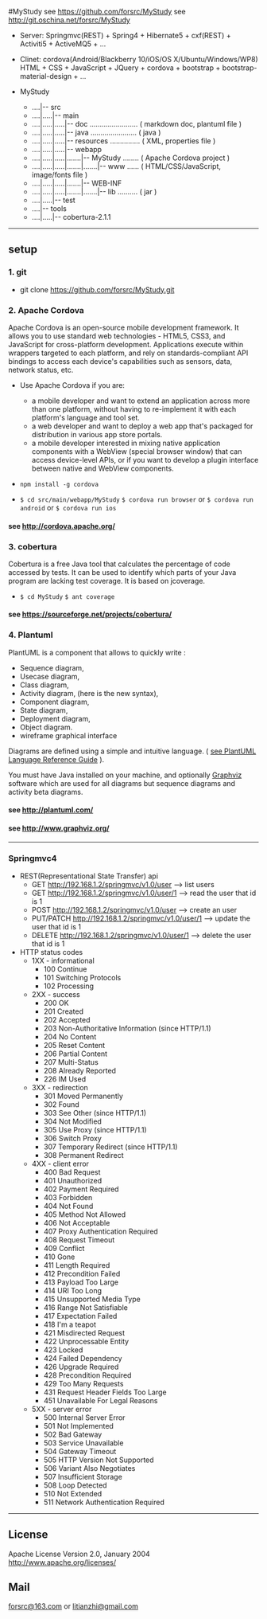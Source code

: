 #MyStudy
see https://github.com/forsrc/MyStudy
see http://git.oschina.net/forsrc/MyStudy

* Server: Springmvc(REST) + Spring4 + Hibernate5 + cxf(REST) + Activiti5 + ActiveMQ5 + ...
* Clinet: cordova(Android/Blackberry 10/iOS/OS X/Ubuntu/Windows/WP8)
          HTML + CSS + JavaScript + JQuery + cordova + bootstrap + bootstrap-material-design + ...


* MyStudy
    - ....|-- src
    - ....|.....|-- main
    - ....|.....|.....|-- doc ........................ ( markdown doc, plantuml file )
    - ....|.....|.....|-- java ....................... ( java )
    - ....|.....|.....|-- resources ............... ( XML, properties file )
    - ....|.....|.....|-- webapp
    - ....|.....|.....|.......|-- MyStudy ........ ( Apache Cordova project )
    - ....|.....|.....|.......|.......|-- www ...... ( HTML/CSS/JavaScript, image/fonts file )
    - ....|.....|.....|.......|-- WEB-INF
    - ....|.....|.....|.......|.......|-- lib .......... ( jar )
    - ....|.....|-- test
    - ....|-- tools
    - ....|.....|-- cobertura-2.1.1

----

##  setup

### 1. git

* git clone https://github.com/forsrc/MyStudy.git

### 2. Apache Cordova
Apache Cordova is an open-source mobile development framework. It allows you to use standard web technologies - HTML5, CSS3, and JavaScript for cross-platform development. Applications execute within wrappers targeted to each platform, and rely on standards-compliant API bindings to access each device's capabilities such as sensors, data, network status, etc.

* Use Apache Cordova if you are:

    * a mobile developer and want to extend an application across more than one platform, without having to re-implement it with each platform's language and tool set.
    * a web developer and want to deploy a web app that's packaged for distribution in various app store portals.
    * a mobile developer interested in mixing native application components with a WebView (special browser window) that can access device-level APIs, or if you want to develop a plugin interface between native and WebView components.


* ``` npm install -g cordova ```
* ``` $ cd src/main/webapp/MyStudy ```
  ``` $ cordova run browser ``` or ``` $ cordova run android ``` or ``` $ cordova run ios ```

#### see http://cordova.apache.org/

### 3. cobertura
Cobertura is a free Java tool that calculates the percentage of code accessed by tests. It can be used to identify which parts of your Java program are lacking test coverage. It is based on jcoverage.

* ``` $ cd MyStudy ```
  ``` $ ant coverage ```

#### see https://sourceforge.net/projects/cobertura/

### 4. Plantuml
PlantUML is a component that allows to quickly write :

* Sequence diagram,
* Usecase diagram,
* Class diagram,
* Activity diagram, (here is the new syntax),
* Component diagram,
* State diagram,
* Deployment diagram,
* Object diagram.
* wireframe graphical interface

Diagrams are defined using a simple and intuitive language. ( [see PlantUML Language Reference Guide](http://plantuml.com/PlantUML_Language_Reference_Guide.pdf) ).

You must have Java installed on your machine, and optionally [Graphviz](http://www.graphviz.org/) software which are used for all diagrams but sequence diagrams and activity beta diagrams.


#### see http://plantuml.com/
#### see http://www.graphviz.org/
----

### Springmvc4

* REST(Representational State Transfer) api
    + GET    http://192.168.1.2/springmvc/v1.0/user     --> list users
    + GET    http://192.168.1.2/springmvc/v1.0/user/1   --> read the user that id is 1
    + POST   http://192.168.1.2/springmvc/v1.0/user     --> create an user
    + PUT/PATCH    http://192.168.1.2/springmvc/v1.0/user/1   --> update the user that id is 1
    + DELETE http://192.168.1.2/springmvc/v1.0/user/1   --> delete the user that id is 1
* HTTP status codes    
    + 1XX - informational
        - 100 Continue
        - 101 Switching Protocols
        - 102 Processing
    + 2XX - success
        - 200 OK
        - 201 Created
        - 202 Accepted
        - 203 Non-Authoritative Information (since HTTP/1.1)
        - 204 No Content
        - 205 Reset Content
        - 206 Partial Content
        - 207 Multi-Status
        - 208 Already Reported
        - 226 IM Used       
    + 3XX - redirection
        - 301 Moved Permanently
        - 302 Found
        - 303 See Other (since HTTP/1.1)
        - 304 Not Modified
        - 305 Use Proxy (since HTTP/1.1)
        - 306 Switch Proxy
        - 307 Temporary Redirect (since HTTP/1.1)
        - 308 Permanent Redirect 
    + 4XX - client error
        - 400 Bad Request
        - 401 Unauthorized
        - 402 Payment Required
        - 403 Forbidden
        - 404 Not Found
        - 405 Method Not Allowed
        - 406 Not Acceptable
        - 407 Proxy Authentication Required
        - 408 Request Timeout
        - 409 Conflict
        - 410 Gone
        - 411 Length Required
        - 412 Precondition Failed
        - 413 Payload Too Large
        - 414 URI Too Long
        - 415 Unsupported Media Type
        - 416 Range Not Satisfiable 
        - 417 Expectation Failed
        - 418 I'm a teapot 
        - 421 Misdirected Request
        - 422 Unprocessable Entity
        - 423 Locked
        - 424 Failed Dependency
        - 426 Upgrade Required
        - 428 Precondition Required
        - 429 Too Many Requests
        - 431 Request Header Fields Too Large
        - 451 Unavailable For Legal Reasons  
    + 5XX - server error
        - 500 Internal Server Error
        - 501 Not Implemented
        - 502 Bad Gateway
        - 503 Service Unavailable
        - 504 Gateway Timeout
        - 505 HTTP Version Not Supported
        - 506 Variant Also Negotiates
        - 507 Insufficient Storage 
        - 508 Loop Detected
        - 510 Not Extended
        - 511 Network Authentication Required
        
        
---


## License

Apache License
Version 2.0, January 2004
http://www.apache.org/licenses/


## Mail
forsrc@163.com or litianzhi@gmail.com